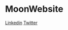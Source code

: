 # MoonWebsite
<a href="https://www.linkedin.com/in/willian-correa-b096bb226/">Linkedin</a> <a href="https://twitter.com/wlliankk">Twitter</a>
